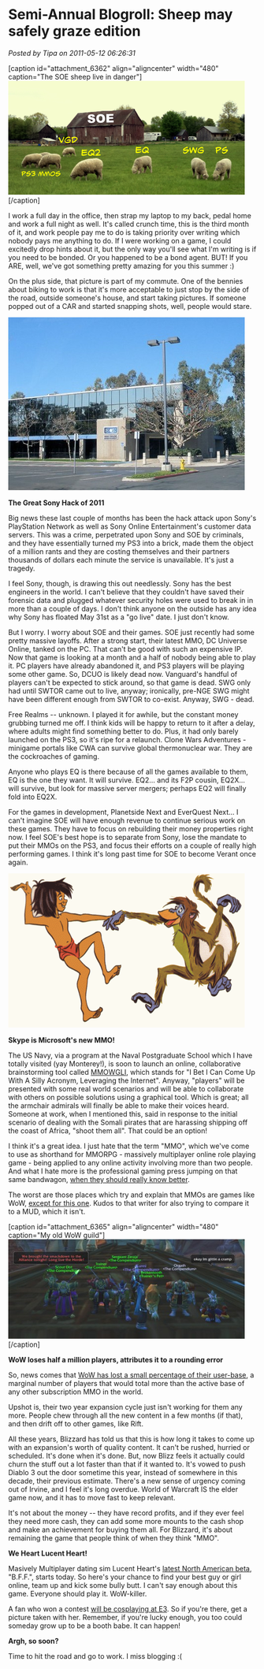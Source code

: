 # Semi-Annual Blogroll: Sheep may safely graze edition

*Posted by Tipa on 2011-05-12 06:26:31*

[caption id="attachment\_6362" align="aligncenter" width="480" caption="The SOE sheep live in danger"][![](../uploads/2011/05/sheep2.png "The SOE sheep live in danger")](../uploads/2011/05/sheep2.png)[/caption]

I work a full day in the office, then strap my laptop to my back, pedal home and work a full night as well. It's called crunch time, this is the third month of it, and work people pay me to do is taking priority over writing which nobody pays me anything to do. If I were working on a game, I could excitedly drop hints about it, but the only way you'll see what I'm writing is if you need to be bonded. Or you happened to be a bond agent. BUT! If you ARE, well, we've got something pretty amazing for you this summer :)

On the plus side, that picture is part of my commute. One of the bennies about biking to work is that it's more acceptable to just stop by the side of the road, outside someone's house, and start taking pictures. If someone popped out of a CAR and started snapping shots, well, people would stare.

[![](../uploads/2011/05/sony-online-entertainment-office-480x351.jpg "Sony Online Entertainment")](../uploads/2011/05/sony-online-entertainment-office.jpg)

**The Great Sony Hack of 2011**

Big news these last couple of months has been the hack attack upon Sony's PlayStation Network as well as Sony Online Entertainment's customer data servers. This was a crime, perpetrated upon Sony and SOE by criminals, and they have essentially turned my PS3 into a brick, made them the object of a million rants and they are costing themselves and their partners thousands of dollars each minute the service is unavailable. It's just a tragedy.

I feel Sony, though, is drawing this out needlessly. Sony has the best engineers in the world. I can't believe that they couldn't have saved their forensic data and plugged whatever security holes were used to break in in more than a couple of days. I don't think anyone on the outside has any idea why Sony has floated May 31st as a "go live" date. I just don't know.

But I worry. I worry about SOE and their games. SOE just recently had some pretty massive layoffs. After a strong start, their latest MMO, DC Universe Online, tanked on the PC. That can't be good with such an expensive IP. Now that game is looking at a month and a half of nobody being able to play it. PC players have already abandoned it, and PS3 players will be playing some other game. So, DCUO is likely dead now. Vanguard's handful of players can't be expected to stick around, so that game is dead. SWG only had until SWTOR came out to live, anyway; ironically, pre-NGE SWG might have been different enough from SWTOR to co-exist. Anyway, SWG - dead. 

Free Realms -- unknown. I played it for awhile, but the constant money grubbing turned me off. I think kids will be happy to return to it after a delay, where adults might find something better to do. Plus, it had only barely launched on the PS3, so it's ripe for a relaunch. Clone Wars Adventures - minigame portals like CWA can survive global thermonuclear war. They are the cockroaches of gaming.

Anyone who plays EQ is there because of all the games available to them, EQ is the one they want. It will survive. EQ2... and its F2P cousin, EQ2X... will survive, but look for massive server mergers; perhaps EQ2 will finally fold into EQ2X.

For the games in development, Planetside Next and EverQuest Next... I can't imagine SOE will have enough revenue to continue serious work on these games. They have to focus on rebuilding their money properties right now. I feel SOE's best hope is to separate from Sony, lose the mandate to put their MMOs on the PS3, and focus their efforts on a couple of really high performing games. I think it's long past time for SOE to become Verant once again.

[![](../uploads/2011/05/mowgli-dance-480x313.gif "Mowgli")](../uploads/2011/05/mowgli-dance.gif)

**Skype is Microsoft's new MMO!**

The US Navy, via a program at the Naval Postgraduate School which I have totally visited (yay Monterey!), is soon to launch an online, collaborative brainstorming tool called [MMOWGLI](http://mmowgli.nps.edu/mmowgli), which stands for "I Bet I Can Come Up With A Silly Acronym, Leveraging the Internet". Anyway, "players" will be presented with some real world scenarios and will be able to collaborate with others on possible solutions using a graphical tool. Which is great; all the armchair admirals will finally be able to make their voices heard. Someone at work, when I mentioned this, said in response to the initial scenario of dealing with the Somali pirates that are harassing shipping off the coast of Africa, "shoot them all". That could be an option!

I think it's a great idea. I just hate that the term "MMO", which we've come to use as shorthand for MMORPG - massively multiplayer online role playing game - being applied to any online activity involving more than two people. And what I hate more is the professional gaming press jumping on that same bandwagon, [when they should really know better](http://massively.joystiq.com/2011/05/11/u-s-navy-fights-piracy-with-mmos/).

The worst are those places which try and explain that MMOs are games like WoW, [except for this one](http://techland.time.com/2011/05/11/warcraft-for-real-u-s-navy-launching-mmo-game-to-help-catch-pirates/). Kudos to that writer for also trying to compare it to a MUD, which it isn't.

[caption id="attachment\_6365" align="aligncenter" width="480" caption="My old WoW guild"][![](../uploads/2011/05/57c496b635305b23ef5a52149cfdbbf6-480x202.jpg "My old WoW guild")](../uploads/2011/05/57c496b635305b23ef5a52149cfdbbf6.jpg)[/caption]

**WoW loses half a million players, attributes it to a rounding error**

So, news comes that [WoW has lost a small percentage of their user-base](http://www.pcgamer.com/2011/05/09/world-of-warcraft-subscriptions-decline-slightly-to-11-4-million-worldwide-new-premium-mount-soon/), a marginal number of players that would total more than the active base of any other subscription MMO in the world.

Upshot is, their two year expansion cycle just isn't working for them any more. People chew through all the new content in a few months (if that), and then drift off to other games, like Rift.

All these years, Blizzard has told us that this is how long it takes to come up with an expansion's worth of quality content. It can't be rushed, hurried or scheduled. It's done when it's done. But, now Blizz feels it actually could churn the stuff out a lot faster than that if it wanted to. It's vowed to push Diablo 3 out the door sometime this year, instead of somewhere in this decade, their previous estimate. There's a new sense of urgency coming out of Irvine, and I feel it's long overdue. World of Warcraft IS the elder game now, and it has to move fast to keep relevant.

It's not about the money -- they have record profits, and if they ever feel they need more cash, they can add some more mounts to the cash shop and make an achievement for buying them all. For Blizzard, it's about remaining the game that people think of when they think "MMO".



**We Heart Lucent Heart!**

Masively Multiplayer dating sim Lucent Heart's [latest North American beta](http://www.lucentheart.com/news.aspx?nid=57), "B.F.F.", starts today. So here's your chance to find your best guy or girl online, team up and kick some bully butt. I can't say enough about this game. Everyone should play it. WoW-killer.

A fan who won a contest [will be cosplaying at E3](http://www.lucentheart.com/events/E3_2011_5_3/default.html). So if you're there, get a picture taken with her. Remember, if you're lucky enough, you too could someday grow up to be a booth babe. It can happen!

**Argh, so soon?**

Time to hit the road and go to work. I miss blogging :(

